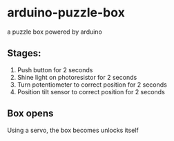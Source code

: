 # arduino-puzzle-box
a puzzle box powered by arduino

## Stages:
1. Push button for 2 seconds
2. Shine light on photoresistor for 2 seconds
3. Turn potentiometer to correct position for 2 seconds
4. Position tilt sensor to correct position for 2 seconds

## Box opens
Using a servo, the box becomes unlocks itself

